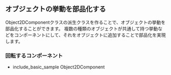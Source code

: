 
## オブジェクトの挙動を部品化する

Object2DComponentクラスの派生クラスを作ることで、オブジェクトの挙動を部品化することができます。
複数の種類のオブジェクトが共通して持つ挙動などをコンポーネントにして、それをオブジェクトに追加することで部品化を実現します。

### 回転するコンポーネント

* include_basic_sample Object2DComponent